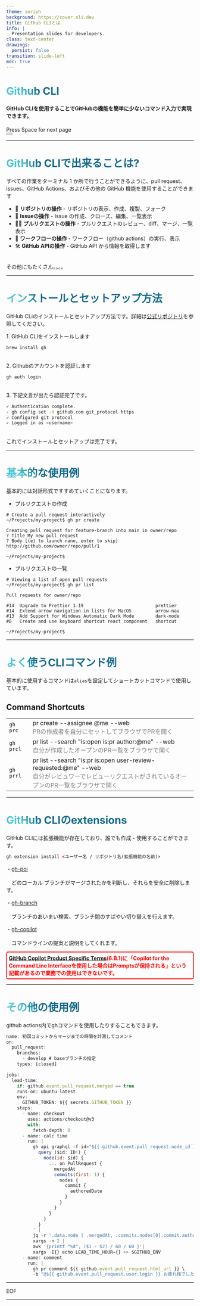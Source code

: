 ```yaml
---
theme: seriph
background: https://cover.sli.dev
title: Github CLIとは
info: |
  Presentation slides for developers.
class: text-center
drawings:
  persist: false
transition: slide-left
mdc: true
---
```


# Github CLI

#### GitHub CLIを使用することでGitHubの機能を簡単に少ないコマンド入力で実現できます。

<div @click="$slidev.nav.next" class="mt-12 py-1" hover:bg="white op-10">
  Press Space for next page <carbon:arrow-right />
</div>

<div class="abs-br m-6 text-xl">
  <button @click="$slidev.nav.openInEditor" title="Open in Editor" class="slidev-icon-btn">
    <carbon:edit />
  </button>
  <a href="https://github.com/slidevjs/slidev" target="_blank" class="slidev-icon-btn">
    <carbon:logo-github />
  </a>
</div>

---

# GitHub CLIで出来ることは?

すべての作業をターミナル 1 か所で行うことができるように、pull request、issues、GitHub Actions、およびその他の GitHub 機能を使用することができます

- 📝 **リポジトリの操作** - リポジトリの表示、作成、複製、フォーク
- 🎨 **Issueの操作** - Issue の作成、クローズ、編集、一覧表示
- 🧑‍💻 **プルリクエストの操作** - プルリクエストのレビュー、diff、マージ、一覧表示
- 🤹 **ワークフローの操作** - ワークフロー（github actions）の実行、表示
- 🛠 **GitHub APIの操作** - GitHub API から情報を取得します
  <br>
  <br>

その他にもたくさん。。。。

<style>
h1 {
  background-color: #2B90B6;
  background-image: linear-gradient(45deg, #4EC5D4 10%, #146b8c 20%);
  background-size: 100%;
  -webkit-background-clip: text;
  -moz-background-clip: text;
  -webkit-text-fill-color: transparent;
  -moz-text-fill-color: transparent;
}
</style>

---

# インストールとセットアップ方法

GitHub CLiのインストールとセットアップ方法です。詳細は[公式リポジトリ](https://github.com/cli/cli#installation)を参照してください。

<v-click>
1. GitHub CLIをインストールします

```
brew install gh
```

</v-click>
<br>
<v-click>
2. Githubのアカウントを認証します

```
gh auth login
```

</v-click>
<br>
<v-click>
3. 下記文言が出たら認証完了です。

```sh
✓ Authentication complete.
- gh config set -h github.com git_protocol https
✓ Configured git protocol
✓ Logged in as <username>
```

</v-click>
<br>
<v-click>
これでインストールとセットアップは完了です。
</v-click>

---

# 基本的な使用例

基本的には対話形式ですすめていくことになります。

- プルリクエストの作成

```
# Create a pull request interactively
~/Projects/my-project$ gh pr create

Creating pull request for feature-branch into main in owner/repo
? Title My new pull request
? Body [(e) to launch nano, enter to skip]
http://github.com/owner/repo/pull/1

~/Projects/my-project$
```

- プルリクエストの一覧

```
# Viewing a list of open pull requests
~/Projects/my-project$ gh pr list

Pull requests for owner/repo

#14  Upgrade to Prettier 1.19                           prettier
#14  Extend arrow navigation in lists for MacOS         arrow-nav
#13  Add Support for Windows Automatic Dark Mode        dark-mode
#8   Create and use keyboard shortcut react component   shortcut

~/Projects/my-project$
```

---

# よく使うCLIコマンド例

基本的に使用するコマンドは`alias`を設定してショートカットコマンドで使用しています。

## Command Shortcuts

|           |                                                                                                                                                                                                 |
| --------- | ----------------------------------------------------------------------------------------------------------------------------------------------------------------------------------------------- |
| `gh prc`  | pr create --assignee @me --web <div class='comment'><v-click>PRの作成者を自分にセットしてブラウザでPRを開く</v-click></div>                                                                     |
| `gh prcl` | pr list --search "is:open is:pr author:@me" --web <div class='comment'><v-click>自分が作成したオープンのPR一覧をブラウザで開く</v-click></div>                                                  |
| `gh prrl` | pr list --search "is:pr is:open user-review-requested:@me" --web <div class='comment'><v-click>自分がレビュワーでレビューリクエストがされているオープンのPR一覧をブラウザで開く</v-click></div> |

<style>
  .comment {
  color: gray;
}
</style>

---

# GitHub CLIのextensions

GitHub CLIには拡張機能が存在しており、誰でも作成・使用することができます。

```html
gh extension install <ユーザー名 / リポジトリ名(拡張機能の名前)>
```

<v-click>

・[gh-poi](https://github.com/seachicken/gh-poi?tab=readme-ov-file)
<br>
<br>
　どのローカル ブランチがマージされたかを判断し、それらを安全に削除します。

</v-click>

<v-click>

・[gh-branch](https://github.com/mislav/gh-branch)
<br>
<br>
　ブランチのあいまい検索、ブランチ間のすばやい切り替えを行えます。

</v-click>

<v-click>

・[gh-copilot](https://github.com/github/gh-copilot)
<br>
<br>
　コマンドラインの提案と説明をしてくれます。

</v-click>

<v-click>
<div class='warning'>
  <a href='https://github.com/customer-terms/github-copilot-product-specific-terms'>GitHub Copilot Product Specific Terms</a>(6.B.1)に「Copilot for the Command Line Interfaceを使用した場合はPromptsが保持される」という記載があるので業務での使用はできないです。
</div>
</v-click>

<style>
  .warning {
  color: red;
  font-weight: bold;
  padding: 5px;
  border: 2px solid red;
  border-radius: 5px;
}
</style>

---

# その他の使用例

github actions内でghコマンドを使用したりすることもできます。

```js {all|21}
name: 初回コミットからマージまでの時間を計測してコメント
on:
  pull_request:
    branches:
      - develop # baseブランチの指定
    types: [closed]

jobs:
  lead-time:
    if: github.event.pull_request.merged == true
    runs-on: ubuntu-latest
    env:
      GITHUB_TOKEN: ${{ secrets.GITHUB_TOKEN }}
    steps:
      - name: checkout
        uses: actions/checkout@v3
        with:
          fetch-depth: 0
      - name: calc time
        run: |
          gh api graphql -f id="${{ github.event.pull_request.node_id }}" -f query='
            query ($id: ID!) {
              node(id: $id) {
                ... on PullRequest {
                  mergedAt
                  commits(first: 1) {
                    nodes {
                      commit {
                        authoredDate
                      }
                    }
                  }
                }
              }
            }
          ' |
          jq -r '.data.node | .mergedAt, .commits.nodes[0].commit.authoredDate | fromdate | strftime("%s")' |
          xargs -n 2 |
          awk '{printf "%d", ($1 - $2) / 60 / 60 }'|
          xargs -I{} echo LEAD_TIME_HOUR={} >> $GITHUB_ENV
      - name: comment
        run: |
          gh pr comment ${{ github.event.pull_request.html_url }} \
          -b "@${{ github.event.pull_request.user.login }} お疲れ様でした!!🍺 リードタイムは$(expr ${LEAD_TIME_HOUR} / 24)日 (${LEAD_TIME_HOUR}時間)でした!!🎉"
```

---

EOF

---
